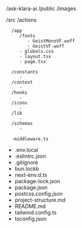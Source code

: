 /ask-klara-ai
   /public
      /images

   /src
      /actions
      
      /app
         /fonts
            - GeistMonoVF.woff
            - GeistVF.woff
         - globals.css 
         - layout.tsx 
         - page.tsx
      
      /constants
         - 
      /context
         - 
      /hooks
         - 
      /icons
         - 
      /lib
         - 
      /schemas
         - 

      -middleware.ts
      
   - .env.local
   - .eslintrc.json
   - .gitignore
   - bun.lockb
   - next-env.d.ts
   - package-lock.json
   - package.json
   - postcss.config.json
   - project-structure.md
   - README.md
   - tailwind.config.ts
   - tsconfig.json